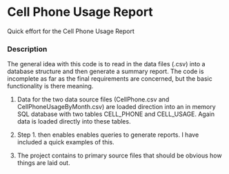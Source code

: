# Cell Phone Usage Report
Quick effort for the Cell Phone Usage Report

### Description
The general idea with this code is to read in the data files (.csv) into a database structure and then generate a summary report.
The code is incomplete as far as the final requirements are concerned, but the basic functionality is there meaning.

1.  Data for the two data source files (CellPhone.csv and CellPhoneUsageByMonth.csv) are loaded direction into an in memory SQL database
with two tables CELL_PHONE and CELL_USAGE.  Again data is loaded directly into these tables.

2.  Step 1. then enables enables queries to generate reports.   I have included a quick examples of this.

3.  The project contains to primary source files that should be obvious how things are laid out.  